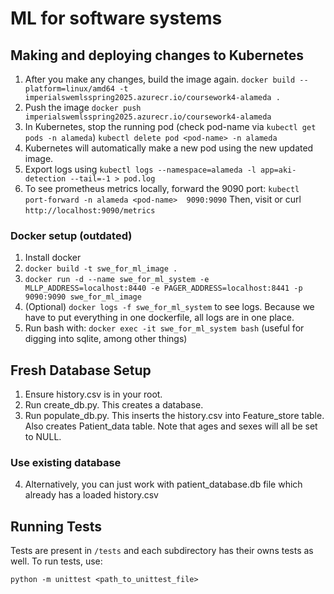 # ML for software systems

## Making and deploying changes to Kubernetes
1. After you make any changes, build the image again.
   ```docker build --platform=linux/amd64 -t imperialswemlsspring2025.azurecr.io/coursework4-alameda .```
2. Push the image
   ```docker push imperialswemlsspring2025.azurecr.io/coursework4-alameda```
3. In Kubernetes, stop the running pod (check pod-name via `kubectl get pods -n alameda`)
   ```kubectl delete pod <pod-name> -n alameda```
4. Kubernetes will automatically make a new pod using the new updated image. 
5. Export logs using
   ```kubectl logs --namespace=alameda -l app=aki-detection --tail=-1 > pod.log```
6. To see prometheus metrics locally, forward the 9090 port:
   ```kubectl port-forward -n alameda <pod-name>  9090:9090```
   Then, visit or curl `http://localhost:9090/metrics`

### Docker setup (outdated)
1. Install docker
2. `docker build -t swe_for_ml_image .`
3. `docker run -d --name swe_for_ml_system -e MLLP_ADDRESS=localhost:8440 -e PAGER_ADDRESS=localhost:8441 -p 9090:9090 swe_for_ml_image`
4. (Optional) `docker logs -f swe_for_ml_system` to see logs. Because we have to put everything in one dockerfile, all logs are in one place.
5. Run bash with: `docker exec -it swe_for_ml_system bash` (useful for digging into sqlite, among other things)


## Fresh Database Setup
1. Ensure history.csv is in your root.
2. Run create_db.py. This creates a database.
3. Run populate_db.py. This inserts the history.csv into Feature_store table. Also creates Patient_data table.
Note that ages and sexes will all be set to NULL.

### Use existing database
4. Alternatively, you can just work with patient_database.db file which already has a loaded history.csv

## Running Tests
Tests are present in `/tests` and each subdirectory has their owns tests as well. To run tests, use:

`python -m unittest <path_to_unittest_file>` 
